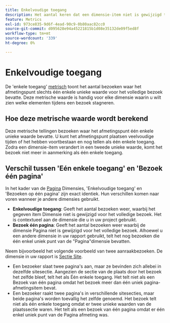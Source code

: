 ```yaml
---
title: Enkelvoudige toegang
description: Het aantal keren dat een dimensie-item niet is gewijzigd tijdens een bezoek.
feature: Metrics
exl-id: 973ce835-9d6f-4ead-90c9-0b80aac82cc0
source-git-commit: d095628e94a45221815b1d08e35132de09f5ed8f
workflow-type: tm+mt
source-wordcount: '339'
ht-degree: 0%

---
```


# Enkelvoudige toegang

De &#39;enkele toegang&#39; [metrisch](overview.md) toont het aantal bezoeken waar het afmetingspunt slechts één enkele unieke waarde voor het volledige bezoek bevatte. Deze metrische waarde is handig voor elke dimensie waarin u wilt zien welke elementen tijdens een bezoek stagneren.

## Hoe deze metrische waarde wordt berekend

Deze metrische tellingen bezoeken waar het afmetingspunt één enkele unieke waarde bevatte. U kunt het afmetingspunt plaatsen veelvoudige tijden of het hebben voortbestaan en nog tellen als één enkele toegang. Zodra een dimensie-item verandert in een tweede unieke waarde, komt het bezoek niet meer in aanmerking als één enkele toegang.

## Verschil tussen &#39;Eén enkele toegang&#39; en &#39;Bezoek één pagina&#39;

In het kader van de [Pagina](../dimensions/page.md) Dimensies, &#39;Enkelvoudige toegang&#39; en &#39;Bezoeken op één pagina&#39; zijn exact identiek. Hun verschillen komen naar voren wanneer je andere dimensies gebruikt.

* **Enkelvoudige toegang**: Geeft het aantal bezoeken weer, waarbij het gegeven item Dimensie niet is gewijzigd voor het volledige bezoek. Het is contextueel aan de dimensie die u in uw project gebruikt.
* **Bezoek één pagina**: Geeft het aantal bezoeken weer waarbij de dimensie Pagina niet is gewijzigd voor het volledige bezoek. Alhoewel u een andere dimensie in uw rapport gebruikt, telt het nog bezoeken die één enkel uniek punt van de &quot;Pagina&quot;dimensie bevatten.

Neem bijvoorbeeld het volgende voorbeeld van twee aanraakbezoeken. De dimensie in uw rapport is [Sectie Site](../dimensions/site-section.md).

* Een bezoeker slaat twee pagina&#39;s aan, maar ze bevinden zich allebei in dezelfde sitesectie. Aangezien de sectie van de plaats door het bezoek het zelfde bleef, telt het als Één enkele toegang. Het telt niet als een Bezoek van één pagina omdat het bezoek meer dan één uniek pagina-afmetingsitem bevat.
* Een bezoeker raakt twee pagina&#39;s in verschillende sitesecties, maar beide pagina&#39;s worden toevallig het zelfde genoemd. Het bezoek telt niet als één enkele toegang omdat er twee unieke waarden van de plaatssectie waren. Het telt als een bezoek van één pagina omdat er één enkel uniek punt van de Pagina afmeting was.
